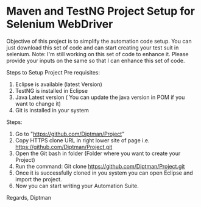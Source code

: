 # Maven and TestNG Project Setup for Selenium WebDriver
Objective of this project is to simplify the automation code setup. You can just download this set of code and can start creating your test suit in selenium.
Note: I'm still working on this set of code to enhance it.
Please provide your inputs on the same so that I can enhance this set of code.

Steps to Setup Project 
Pre requisites: 
1.	Eclipse is available (latest Version)
2.	TestNG is installed in Eclipse 
3.	Java Latest version ( You can update the java version in POM if you want to change it)
4.	Git is installed in your system

Steps:
1. Go to "https://github.com/Diptman/Project"
2. Copy HTTPS clone URL in right lower site of page i.e. https://github.com/Diptman/Project.git
3. Open the Git bash in folder (Folder where you want to create your Project)
4. Run the command: Git clone https://github.com/Diptman/Project.git
5. Once it is successfully cloned in you system you can open Eclipse and import the project.
6. Now you can start writing your Automation Suite.

Regards, 
Diptman
